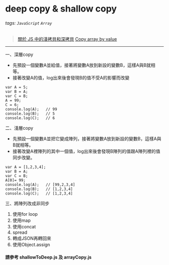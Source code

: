 # deep copy & shallow copy
###### tags: `JavaScript` `Array`
>[關於 JS 中的淺拷貝和深拷貝](http://larry850806.github.io/2016/09/20/shallow-vs-deep-copy/)
>[Copy array by value](https://stackoverflow.com/questions/7486085/copy-array-by-value)
---
一、深層copy
* 先預設一個變數A並給值，接著將變數A放到新設的變數B，這樣A與B就相等。
* 接著改變A的值，log出來後會發現B的值不受A的影響而改變
```javascript=
var A = 5;
var B = A;
var C = B;
A = 99;
C = 6;
console.log(A);   // 99
console.log(B);   // 5
console.log(C);   // 6
```
二、淺層copy
* 先預設一個變數A並把它變成陣列，接著將變數A放到新設的變數B，這樣A與B就相等。
* 接著改變A裡陣列的其中一個值，log出來後會發現B陣列的值跟A陣列裡的值同步改變。
```javascript=
var A = [1,2,3,4];
var B = A;
var C = B;
A[0]= 99;
console.log(A);   // [99,2,3,4]
console.log(B);   // [1,2,3,4]
console.log(C);   // [1,2,3,4]
```
三、將陣列改成非同步
1. 使用for loop
2. 使用map
3. 使用concat
4. spread
5. 轉成JSON再轉回來
6. 使用Object.assign
#### 請參考 shallowToDeep.js 及 arrayCopy.js